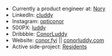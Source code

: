 - Currently a product engineer at: [Nory](https://nory.ai)
- LinkedIn: [cluddy](https://linkedin.com/in/cluddy)
- Instagram: [opticonor](https://www.instagram.com/opticonor)
- 500PX: [luddy](https://500px.com/p/luddy)
- Dribbble: [ConorLuddy](https://dribbble.com/ConorLuddy)
- Website: [conor.fyi](https://www.conor.fyi) || [conorluddy.com](https://www.conorluddy.com)
- Active side-project: [Residents](https://github.com/conorluddy/Residents)


<!--
**conorluddy/conorluddy** is a ✨ _special_ ✨ repository because its `README.md` (this file) appears on your GitHub profile.

Here are some ideas to get you started:

- 🔭 I’m currently working on ...
- 🌱 I’m currently learning ...
- 👯 I’m looking to collaborate on ...
- 🤔 I’m looking for help with ...
- 💬 Ask me about ...
- 📫 How to reach me: ...
- 😄 Pronouns: ...
- ⚡ Fun fact: ...
-->
